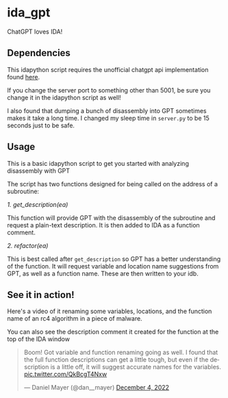 # ida_gpt
ChatGPT loves IDA!

## Dependencies
This idapython script requires the unofficial chatgpt api implementation found [here](https://github.com/taranjeet/chatgpt-api).

If you change the server port to something other than 5001, be sure you change it in the idapython script as well!

I also found that dumping a bunch of disassembly into GPT sometimes makes it take a long time. I changed my sleep time in `server.py` to be 15 seconds just to be safe.

## Usage
This is a basic idapython script to get you started with analyzing disassembly with GPT

The script has two functions designed for being called on the address of a subroutine:

_1. get_description(ea)_

This function will provide GPT with the disassembly of the subroutine and request a plain-text description. It is then added to IDA as a function comment.


_2. refactor(ea)_

This is best called after `get_description` so GPT has a better understanding of the function. It will request variable and location name suggestions from GPT, as well as a function name. These are then written to your idb.

## See it in action!

Here's a video of it renaming some variables, locations, and the function name of an rc4 algorithm in a piece of malware. 

You can also see the description comment it created for the function at the top of the IDA window

<blockquote class="twitter-tweet"><p lang="en" dir="ltr">Boom! Got variable and function renaming going as well. I found that the full function descriptions can get a little tough, but even if the description is a little off, it will suggest accurate names for the variables. <a href="https://t.co/QkBcgT4Nxw">pic.twitter.com/QkBcgT4Nxw</a></p>&mdash; Daniel Mayer (@dan__mayer) <a href="https://twitter.com/dan__mayer/status/1599349464195481600?ref_src=twsrc%5Etfw">December 4, 2022</a></blockquote>
